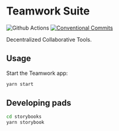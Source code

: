 # Teamwork Suite

![Github Actions](https://github.com/dxos/teamwork/workflows/CI/badge.svg)
[![Conventional Commits](https://img.shields.io/badge/Conventional%20Commits-1.0.0-yellow.svg?style=flat-square)](https://conventionalcommits.org)

Decentralized Collaborative Tools.

## Usage

Start the Teamwork app:

```bash
yarn start
```

## Developing pads

```bash
cd storybooks
yarn storybook
```
